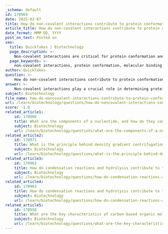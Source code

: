 ```yaml
---
_schema: default
id: 170969
date: 2025-02-07
title: How do non-covalent interactions contribute to protein conformation and molecular binding?
article_title: How do non-covalent interactions contribute to protein conformation and molecular binding?
date_format: MMM DD, YYYY
post_on_text: Posted on
seo:
  title: QuickTakes | Biotechnology
  page_description: >-
    Non-covalent interactions are critical for protein conformation and molecular binding, encompassing hydrogen bonds, ionic bonds, van der Waals forces, and hydrophobic interactions. These forces stabilize protein structures, aid in folding, facilitate molecular recognition, and allow reversible interactions essential for biological processes.
  page_keywords: >-
    non-covalent interactions, protein conformation, molecular binding, hydrogen bonds, ionic bonds, van der Waals forces, hydrophobic interactions, protein folding, conformational changes, molecular recognition, protein complexes, reversible binding, biomolecules, functional dynamics
author: QuickTakes
question: >-
    How do non-covalent interactions contribute to protein conformation and molecular binding?
answer: >-
    Non-covalent interactions play a crucial role in determining protein conformation and facilitating molecular binding. These interactions include hydrogen bonds, ionic bonds, van der Waals forces, and hydrophobic interactions. While each of these interactions is relatively weak on its own, their collective strength is significant and essential for the stability and functionality of biomolecules.\n\n### Contribution to Protein Conformation\n\n1. **Stabilization of Structure**: Non-covalent interactions are fundamental in stabilizing the three-dimensional structures of proteins. For instance, hydrogen bonds can form between the backbone of the polypeptide chain and the side chains of amino acids, contributing to secondary structures like alpha helices and beta sheets. Ionic bonds can occur between positively and negatively charged side chains, further stabilizing the overall structure.\n\n2. **Folding and Dynamics**: The folding of proteins into their functional conformations is largely driven by non-covalent interactions. As proteins fold, hydrophobic side chains tend to cluster away from the aqueous environment, while polar and charged side chains interact with water or with each other through hydrogen bonds and ionic interactions. This process is crucial for achieving the correct functional shape of the protein.\n\n3. **Conformational Changes**: Non-covalent interactions allow proteins to undergo conformational changes necessary for their function. For example, enzymes often change shape upon substrate binding, a process mediated by non-covalent interactions that allows for specificity and regulation of activity.\n\n### Facilitation of Molecular Binding\n\n1. **Molecular Recognition**: Non-covalent interactions are essential for the specific binding of proteins to their targets, such as other proteins, nucleic acids, or small molecules. The specificity of these interactions is often determined by the precise arrangement of functional groups that can form multiple non-covalent contacts, allowing proteins to recognize and bind to their partners even in complex cellular environments.\n\n2. **Formation of Complexes**: Many biological processes involve the formation of multi-protein complexes or protein-nucleic acid interactions. Non-covalent interactions enable these complexes to form and dissociate as needed, allowing for dynamic regulation of cellular functions. For example, the binding of transcription factors to DNA is mediated by non-covalent interactions, which are crucial for gene regulation.\n\n3. **Reversible Interactions**: The weak nature of non-covalent interactions allows for reversible binding, which is vital for many biological processes. This reversibility enables proteins to interact transiently with their partners, facilitating processes such as signal transduction, immune responses, and metabolic regulation.\n\nIn summary, non-covalent interactions are integral to the structural integrity and functional dynamics of proteins. They stabilize protein conformations, facilitate specific molecular binding, and allow for the reversible interactions necessary for complex biological processes. Understanding these interactions is essential for comprehending how proteins operate within the cellular environment.
subject: Biotechnology
file_name: how-do-noncovalent-interactions-contribute-to-protein-conformation-and-molecular-binding.md
url: /learn/biotechnology/questions/how-do-noncovalent-interactions-contribute-to-protein-conformation-and-molecular-binding
score: -1.0
related_article1:
    id: 170966
    title: What are the components of a nucleotide, and how do they contribute to the structure of nucleic acids?
    subject: Biotechnology
    url: /learn/biotechnology/questions/what-are-the-components-of-a-nucleotide-and-how-do-they-contribute-to-the-structure-of-nucleic-acids
related_article2:
    id: 170971
    title: What is the principle behind density gradient centrifugation, and how is it applied in molecular biology?
    subject: Biotechnology
    url: /learn/biotechnology/questions/what-is-the-principle-behind-density-gradient-centrifugation-and-how-is-it-applied-in-molecular-biology
related_article3:
    id: 170963
    title: How do condensation reactions and hydrolysis contribute to the synthesis and breakdown of macromolecules?
    subject: Biotechnology
    url: /learn/biotechnology/questions/how-do-condensation-reactions-and-hydrolysis-contribute-to-the-synthesis-and-breakdown-of-macromolecules
related_article4:
    id: 170963
    title: How do condensation reactions and hydrolysis contribute to the synthesis and breakdown of macromolecules?
    subject: Biotechnology
    url: /learn/biotechnology/questions/how-do-condensation-reactions-and-hydrolysis-contribute-to-the-synthesis-and-breakdown-of-macromolecules
related_article5:
    id: 170958
    title: What are the key characteristics of carbon-based organic molecules?
    subject: Biotechnology
    url: /learn/biotechnology/questions/what-are-the-key-characteristics-of-carbonbased-organic-molecules
---
```


&nbsp;